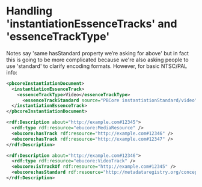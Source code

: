 # Handling 'instantiationEssenceTracks' and 'essenceTrackType'

Notes say 'same hasStandard property we’re asking for above' but in fact this is going to be more complicated because we're also asking people to use 'standard' to clarify encoding formats.  However, for basic NTSC/PAL info:


```xml
<pbcoreInstantiationDocument>
  <instantiationEssenceTrack>
    <essenceTrackType>Video</essenceTrackType>
      <essenceTrackStandard source="PBCore instantiationStandard/video" ref="http://metadataregistry.org/concept/show/id/3248.html">NTSC</essenceTrackStandard>
  </instantiationEssenceTrack>
</pbcoreInstantiationDocument>
```


```xml
<rdf:Description about="http://example.com#12345">
  <rdf:type rdf:resource="ebucore:MediaResource" />
  <ebucore:hasTrack rdf:resource="http://example.com#12346" />
  <ebucore:hasTrack rdf:resource="http://example.com#12347" />
</rdf:Description>

<rdf:Description about="http://example.com#12346">
  <rdf:type rdf:resource="ebucore:VideoTrack" />
  <ebucore:isTrackOf rdf:resource="http://example.com#12345" />
  <ebucore:hasStandard rdf:resource="http://metadataregistry.org/concept/show/id/3248.html" />
</rdf:Description>

```
